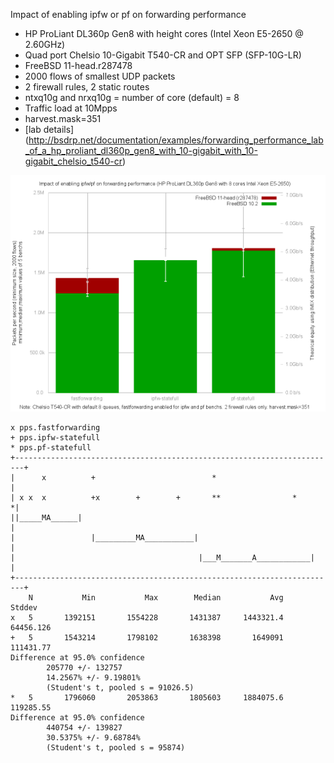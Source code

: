 Impact of enabling ipfw or pf on forwarding performance
  - HP ProLiant DL360p Gen8 with height cores (Intel Xeon E5-2650 @ 2.60GHz)
  - Quad port Chelsio 10-Gigabit T540-CR and OPT SFP (SFP-10G-LR)
  - FreeBSD 11-head.r287478
  - 2000 flows of smallest UDP packets
  - 2 firewall rules, 2 static routes
  - ntxq10g and nrxq10g = number of core (default) = 8
  - Traffic load at 10Mpps
  - harvest.mask=351
  - [lab details] (http://bsdrp.net/documentation/examples/forwarding_performance_lab_of_a_hp_proliant_dl360p_gen8_with_10-gigabit_with_10-gigabit_chelsio_t540-cr)

![Impact of enabling ipfw or pf on forwarding performance on FreeBSD 11-head r287478](graph.png)


```
x pps.fastforwarding
+ pps.ipfw-statefull
* pps.pf-statefull
+------------------------------------------------------------------------+
|      x          +                          *                           |
| x x  x          +x        +        +       **                *        *|
||_____MA______|                                                         |
|                 |_________MA___________|                               |
|                                         |___M_______A____________|     |
+------------------------------------------------------------------------+
    N           Min           Max        Median           Avg        Stddev
x   5       1392151       1554228       1431387     1443321.4     64456.126
+   5       1543214       1798102       1638398       1649091     111431.77
Difference at 95.0% confidence
        205770 +/- 132757
        14.2567% +/- 9.19801%
        (Student's t, pooled s = 91026.5)
*   5       1796060       2053863       1805603     1884075.6     119285.55
Difference at 95.0% confidence
        440754 +/- 139827
        30.5375% +/- 9.68784%
        (Student's t, pooled s = 95874)
```
